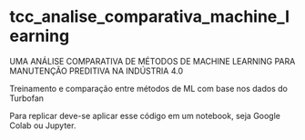 # tcc_analise_comparativa_machine_learning
UMA ANÁLISE COMPARATIVA DE MÉTODOS DE MACHINE LEARNING PARA MANUTENÇÃO PREDITIVA NA INDÚSTRIA 4.0

Treinamento e comparação entre métodos de ML com base nos dados do Turbofan

Para replicar deve-se aplicar esse código em um notebook, seja Google Colab ou Jupyter.
